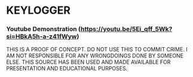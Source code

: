 # KEYLOGGER

### Youtube Demonstration (https://youtu.be/5Ei_qff_5Wk?si=HBkA5h-a-z41fWyw)

THIS IS A PROOF OF CONCEPT. DO NOT USE THIS TO COMMIT CRIME.
I AM NOT RESPONSIBLE FOR ANY WRONGDOINGS DONE BY SOMEONE ELSE.
THIS SOURCE HAS BEEN USED AND MADE AVAILABLE FOR PRESENTATION AND EDUCATIONAL PURPOSES. 
